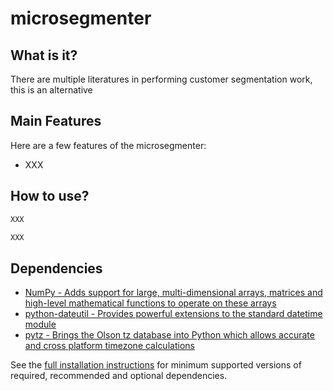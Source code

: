 # microsegmenter

## What is it?

There are multiple literatures in performing customer segmentation work, this is an alternative 

## Main Features
Here are a few features of the microsegmenter:

  - XXX


## How to use?

```sh
XXX
```

```sh
XXX
```

## Dependencies
- [NumPy - Adds support for large, multi-dimensional arrays, matrices and high-level mathematical functions to operate on these arrays](https://www.numpy.org)
- [python-dateutil - Provides powerful extensions to the standard datetime module](https://dateutil.readthedocs.io/en/stable/index.html)
- [pytz - Brings the Olson tz database into Python which allows accurate and cross platform timezone calculations](https://github.com/stub42/pytz)

See the [full installation instructions](https://pandas.pydata.org/pandas-docs/stable/install.html#dependencies) for minimum supported versions of required, recommended and optional dependencies.
